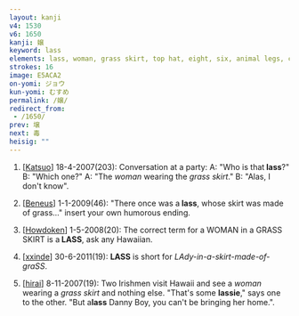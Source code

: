 ```yaml
---
layout: kanji
v4: 1530
v6: 1650
kanji: 嬢
keyword: lass
elements: lass, woman, grass skirt, top hat, eight, six, animal legs, celery, scarf
strokes: 16
image: E5ACA2
on-yomi: ジョウ
kun-yomi: むすめ
permalink: /嬢/
redirect_from:
 - /1650/
prev: 壌
next: 毒
heisig: ""
---
```


1) [<a href="http://kanji.koohii.com/profile/Katsuo">Katsuo</a>] 18-4-2007(203): Conversation at a party: A: &quot;Who is that<strong> lass</strong>?&quot; B: &quot;Which one?&quot; A: &quot;The <em>woman</em> wearing the <em>grass skirt</em>.&quot; B: &quot;Alas, I don&#039;t know&quot;.

2) [<a href="http://kanji.koohii.com/profile/Beneus">Beneus</a>] 1-1-2009(46): &quot;There once was a<strong> lass</strong>, whose skirt was made of grass...&quot; insert your own humorous ending.

3) [<a href="http://kanji.koohii.com/profile/Howdoken">Howdoken</a>] 1-5-2008(20): The correct term for a WOMAN in a GRASS SKIRT is a<strong> LASS</strong>, ask any Hawaiian.

4) [<a href="http://kanji.koohii.com/profile/xxinde">xxinde</a>] 30-6-2011(19): <strong>LASS</strong> is short for <em>LAdy-in-a-skirt-made-of-graSS</em>.

5) [<a href="http://kanji.koohii.com/profile/hirai">hirai</a>] 8-11-2007(19): Two Irishmen visit Hawaii and see a <em>woman</em> wearing a <em>grass skirt</em> and nothing else. &quot;That&#039;s some <strong>lassie</strong>,&quot; says one to the other. &quot;But a<strong>lass</strong> Danny Boy, you can&#039;t be bringing her home.&quot;.

